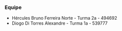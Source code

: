 ### Equipe

* Hércules Bruno Ferreira Norte - Turma 2a - 494692
* Diogo Di Torres Alexandre - Turma 1a - 539777 